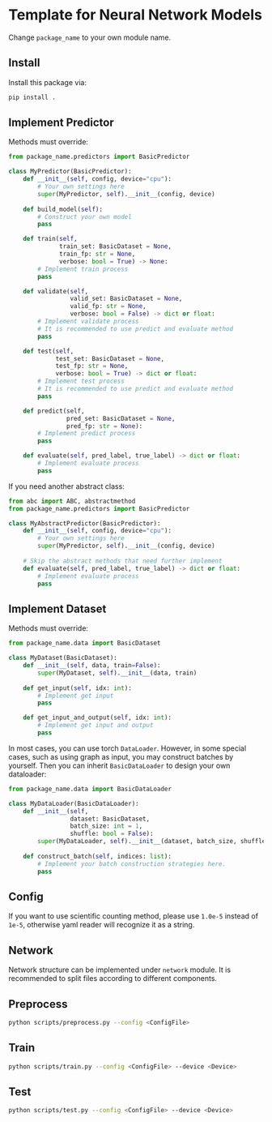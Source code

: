 # Template for Neural Network Models

Change ``package_name`` to your own module name.

## Install

Install this package via:

```bash 
pip install .
```

## Implement Predictor

Methods must override:
```python
from package_name.predictors import BasicPredictor

class MyPredictor(BasicPredictor):
    def __init__(self, config, device="cpu"):
        # Your own settings here
        super(MyPredictor, self).__init__(config, device)
    
    def build_model(self):
        # Construct your own model
        pass

    def train(self,
              train_set: BasicDataset = None,
              train_fp: str = None,
              verbose: bool = True) -> None:
        # Implement train process
        pass

    def validate(self,
                 valid_set: BasicDataset = None,
                 valid_fp: str = None,
                 verbose: bool = False) -> dict or float:
        # Implement validate process
        # It is recommended to use predict and evaluate method
        pass

    def test(self,
             test_set: BasicDataset = None,
             test_fp: str = None,
             verbose: bool = True) -> dict or float:
        # Implement test process
        # It is recommended to use predict and evaluate method
        pass

    def predict(self,
                pred_set: BasicDataset = None,
                pred_fp: str = None):
        # Implement predict process
        pass

    def evaluate(self, pred_label, true_label) -> dict or float:
        # Implement evaluate process
        pass
```

If you need another abstract class:
```python
from abc import ABC, abstractmethod
from package_name.predictors import BasicPredictor

class MyAbstractPredictor(BasicPredictor):
    def __init__(self, config, device="cpu"):
        # Your own settings here
        super(MyPredictor, self).__init__(config, device)
    
    # Skip the abstract methods that need further implement
    def evaluate(self, pred_label, true_label) -> dict or float:
        # Implement evaluate process
        pass
```

## Implement Dataset

Methods must override:
```python
from package_name.data import BasicDataset

class MyDataset(BasicDataset):
    def __init__(self, data, train=False):
        super(MyDataset, self).__init__(data, train)
    
    def get_input(self, idx: int):
        # Implement get input
        pass

    def get_input_and_output(self, idx: int):
        # Implement get input and output
        pass
```

In most cases, you can use torch `DataLoader`. However, in some special cases,
such as using graph as input, you may construct batches by yourself. Then you
can inherit `BasicDataLoader` to design your own dataloader:
```python
from package_name.data import BasicDataLoader

class MyDataLoader(BasicDataLoader):
    def __init__(self,
                 dataset: BasicDataset,
                 batch_size: int = 1,
                 shuffle: bool = False):
        super(MyDataLoader, self).__init__(dataset, batch_size, shuffle)
    
    def construct_batch(self, indices: list):
        # Implement your batch construction strategies here.
        pass
```

## Config
If you want to use scientific counting method, please use ``1.0e-5`` instead of ``1e-5``,
otherwise yaml reader will recognize it as a string.

## Network
Network structure can be implemented under ``network`` module.
It is recommended to split files according to different components.

## Preprocess

```bash 
python scripts/preprocess.py --config <ConfigFile>
```

## Train

```bash 
python scripts/train.py --config <ConfigFile> --device <Device>
```

## Test

```bash 
python scripts/test.py --config <ConfigFile> --device <Device>
```
